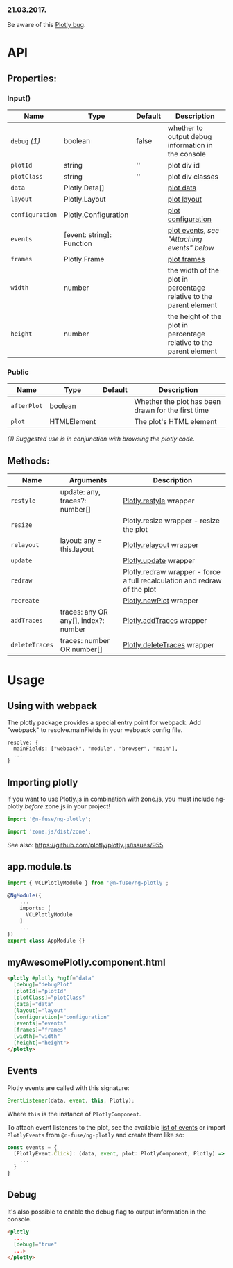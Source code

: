### 21.03.2017.

Be aware of this [Plotly bug](https://github.com/plotly/plotly.js/issues/1492).

# API

## Properties:
### Input()

Name                 | Type                      | Default | Description
-------------------- | ------------------------- | ------- | --------------------------------------------------
`debug` _(1)_        | boolean                   | false   | whether to output debug information in the console
`plotId`             | string                    | ''      | plot div id
`plotClass`          | string                    | ''      | plot div classes
`data`               | Plotly.Data[]             |         | [plot data](https://plot.ly/javascript/reference)
`layout`             | Plotly.Layout             |         | [plot layout](https://plot.ly/javascript/reference/#layout)
`configuration`      | Plotly.Configuration      |         | [plot configuration](https://plot.ly/javascript/configuration-options/)
`events`             | [event: string]: Function |         | [plot events](https://plot.ly/javascript/plotlyjs-events/), *see "Attaching events" below*
`frames`             | Plotly.Frame              |         | [plot frames](https://plot.ly/javascript/animations/)
`width`              | number                    |         | the width of the plot in percentage relative to the parent element 
`height`             | number                    |         | the height of the plot in percentage relative to the parent element 

### Public
Name                 | Type                      | Default | Description
-------------------- | ------------------------- | ------- | --------------------------------------------------
`afterPlot`          | boolean                   |         | Whether the plot has been drawn for the first time
`plot`               | HTMLElement               |         | The plot's HTML element

_(1) Suggested use is in conjunction with browsing the plotly code._

  
## Methods:

Name           | Arguments                                    | Description
-------------- | -------------------------------------------- | -----------------------------------
`restyle`      | update: any, traces?: number[]       | [Plotly.restyle](https://plot.ly/javascript/plotlyjs-function-reference/#plotly-restyle) wrapper
`resize`       |                                      | Plotly.resize wrapper - resize the plot
`relayout`     | layout: any = this.layout            | [Plotly.relayout](https://plot.ly/javascript/plotlyjs-function-reference/#plotly-relayout) wrapper
`update`       |                                      | [Plotly.update](https://plot.ly/javascript/plotlyjs-function-reference/#plotly-update) wrapper
`redraw`       |                                      | Plotly.redraw wrapper - force a full recalculation and redraw of the plot
`recreate`     |                                      | [Plotly.newPlot](https://plot.ly/javascript/plotlyjs-function-reference/plotly-newplot) wrapper
`addTraces`    | traces: any OR any[], index?: number | [Plotly.addTraces](https://plot.ly/javascript/plotlyjs-function-reference/#plotly-addtraces) wrapper
`deleteTraces` | traces: number OR number[]           | [Plotly.deleteTraces](https://plot.ly/javascript/plotlyjs-function-reference/#plotly-deletetraces) wrapper

# Usage

## Using with webpack

The plotly package provides a special entry point for webpack.
Add "webpack" to resolve.mainFields in your webpack config file.

```
resolve: {
  mainFields: ["webpack", "module", "browser", "main"],
  ...
}
```

## Importing plotly

if you want to use Plotly.js in combination with zone.js,
you must include ng-plotly *before* zone.js in your project!

```ts
import '@n-fuse/ng-plotly';

import 'zone.js/dist/zone';
```

See also: https://github.com/plotly/plotly.js/issues/955.

## app.module.ts
```ts
import { VCLPlotlyModule } from '@n-fuse/ng-plotly';

@NgModule({
    ...
    imports: [
      VCLPlotlyModule
    ]
    ...
})
export class AppModule {}
```

## myAwesomePlotly.component.html

```html
<plotly #plotly *ngIf="data"
  [debug]="debugPlot"
  [plotId]="plotId"
  [plotClass]="plotClass"
  [data]="data"
  [layout]="layout"
  [configuration]="configuration"
  [events]="events"
  [frames]="frames"
  [width]="width"
  [height]="height">
</plotly>

```

## Events

Plotly events are called with this signature:

```ts
EventListener(data, event, this, Plotly);
```

Where `this` is the instance of `PlotlyComponent`.

To attach event listeners to the plot, see the available
[list of events](https://plot.ly/javascript/plotlyjs-events/) or import `PlotlyEvents` from `@n-fuse/ng-plotly` 
and create them like so:

```ts
const events = {
  [PlotlyEvent.Click]: (data, event, plot: PlotlyComponent, Plotly) => {
    ...
  }
}
```

## Debug
It's also possible to enable the debug flag to output information in the console.
```html
<plotly
  ...
  [debug]="true"
  ...>
</plotly>
```


